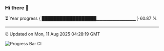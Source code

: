 ### Hi there 👋

⏳ Year progress { ██████████████████▁▁▁▁▁▁▁▁▁▁▁▁ } 60.87 %

---

⏰ Updated on Mon, 11 Aug 2025 04:28:19 GMT

![Progress Bar CI](https://github.com/IshwaranRudhara/GIT-ACTION/workflows/Progress%20Bar%20CI/badge.svg)
